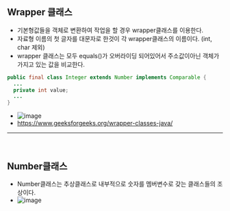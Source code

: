 ## Wrapper 클래스
  - 기본형값들을 객체로 변환하여 작업을 할 경우 wrapper클래스를 이용한다.
  - 자료형 이름의 첫 글자를 대문자로 한것이 각 wrapper클래스의 이름이다. (int, char 제외)
  - wrapper 클래스는 모두 equals()가 오버라이딩 되어있어서 주소값이아닌 객체가 가지고 있는 값을 비교한다.
  ```java
  public final class Integer extends Number implements Comparable {
    ...
    private int value;
    ...
  }
  ```
  - ![image](https://user-images.githubusercontent.com/95848796/198889963-92d9356e-832e-4c01-a572-f2cfde63ec81.png)
  - https://www.geeksforgeeks.org/wrapper-classes-java/
---
<br>


## Number클래스
  - Number클래스는 추상클래스로 내부적으로 숫자를 멤버변수로 갖는 클래스들의 조상이다.
  - ![image](https://user-images.githubusercontent.com/95848796/198890097-05484936-f0d9-4051-a648-4b9cf9fd5a1d.png)
